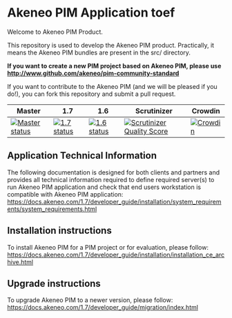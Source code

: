 Akeneo PIM Application toef
======================
Welcome to Akeneo PIM Product.

This repository is used to develop the Akeneo PIM product.
Practically, it means the Akeneo PIM bundles are present in the src/ directory.

**If you want to create a new PIM project based on Akeneo PIM, please use http://www.github.com/akeneo/pim-community-standard**

If you want to contribute to the Akeneo PIM (and we will be pleased if you do!), you can fork
this repository and submit a pull request.

Master | 1.7 | 1.6 | Scrutinizer | Crowdin
------ | --- | --- | ----------- | -------
[![Master status](https://core-ci.akeneo.com/buildStatus/icon?job=akeneo/pim-community-dev/master)](https://core-ci.akeneo.com/blue/organizations/jenkins/akeneo%2Fpim-community-dev/branches) | [![1.7 status](https://core-ci.akeneo.com/buildStatus/icon?job=akeneo/pim-community-dev/1.7)](https://core-ci.akeneo.com/blue/organizations/jenkins/akeneo%2Fpim-community-dev/branches) | [![1.6 status](https://core-ci.akeneo.com/buildStatus/icon?job=akeneo/pim-community-dev/1.6)](https://core-ci.akeneo.com/blue/organizations/jenkins/akeneo%2Fpim-community-dev/branches) | [![Scrutinizer Quality Score](https://scrutinizer-ci.com/g/akeneo/pim-community-dev/badges/quality-score.png?s=05ef3d5d2bbfae2f9a659060b21711d275f0c1ff)](https://scrutinizer-ci.com/g/akeneo/pim-community-dev/) | [![Crowdin](https://d322cqt584bo4o.cloudfront.net/akeneo/localized.svg)](https://crowdin.com/project/akeneo)

Application Technical Information
---------------------------------

The following documentation is designed for both clients and partners and provides all technical information required to define required server(s) to run Akeneo PIM application and check that end users workstation is compatible with Akeneo PIM application:
https://docs.akeneo.com/1.7/developer_guide/installation/system_requirements/system_requirements.html

Installation instructions
-------------------------

To install Akeneo PIM for a PIM project or for evaluation, please follow:
https://docs.akeneo.com/1.7/developer_guide/installation/installation_ce_archive.html

Upgrade instructions
--------------------

To upgrade Akeneo PIM to a newer version, please follow:
https://docs.akeneo.com/1.7/developer_guide/migration/index.html
